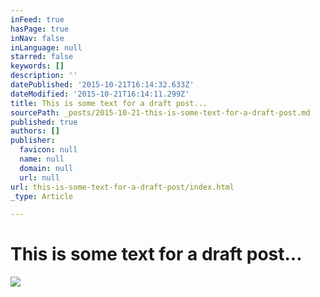 ```yaml
---
inFeed: true
hasPage: true
inNav: false
inLanguage: null
starred: false
keywords: []
description: ''
datePublished: '2015-10-21T16:14:32.633Z'
dateModified: '2015-10-21T16:14:11.299Z'
title: This is some text for a draft post...
sourcePath: _posts/2015-10-21-this-is-some-text-for-a-draft-post.md
published: true
authors: []
publisher:
  favicon: null
  name: null
  domain: null
  url: null
url: this-is-some-text-for-a-draft-post/index.html
_type: Article

---
```

# This is some text for a draft post...
![](https://the-grid-user-content.s3-us-west-2.amazonaws.com/3ce53e3a-d472-4ba2-9c3e-51238d075e91.jpg)